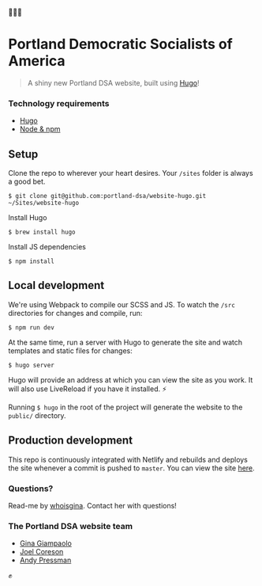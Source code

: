 🌹🌹🌹
# Portland Democratic Socialists of America
> A shiny new Portland DSA website, built using [Hugo](https://gohugo.io/)!

### Technology requirements

- [Hugo](https://gohugo.io/)
- [Node & npm](https://docs.npmjs.com/getting-started/installing-node)

## Setup
Clone the repo to wherever your heart desires. Your `/sites` folder is always a good bet.

```
$ git clone git@github.com:portland-dsa/website-hugo.git ~/Sites/website-hugo
```

Install Hugo

```
$ brew install hugo
```

Install JS dependencies

```
$ npm install
```

## Local development

We're using Webpack to compile our SCSS and JS. To watch the `/src` directories for changes and compile, run:

```
$ npm run dev
```

At the same time, run a server with Hugo to generate the site and watch templates and static files for changes:

```
$ hugo server
```

Hugo will provide an address at which you can view the site as you work. It will also use LiveReload if you have it installed. ⚡

Running `$ hugo` in the root of the project will generate the website to the `public/` directory.

## Production development
This repo is continuously integrated with Netlify and rebuilds and deploys the site whenever a commit is pushed to `master`. You can view the site [here](http://portland-dsa.netlify.com).

### Questions?
Read-me by [whoisgina](https://github.com/whoisgina). Contact her with questions!

### The Portland DSA website team
- [Gina Giampaolo](https://github.com/whoisgina)
- [Joel Coreson](https://github.com/fumb1e)
- [Andy Pressman](https://github.com/andypressman)

✊
